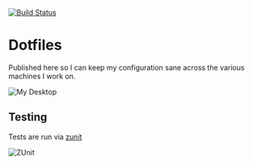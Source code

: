 [![Build Status](https://travis-ci.org/ascandella/dotfiles.svg?branch=master)](https://travis-ci.org/ascandella/dotfiles)

Dotfiles
========

Published here so I can keep my configuration sane across the various machines
I work on.

![My Desktop](https://raw.githubusercontent.com/ascandella/dotfiles/docs/docs/my-desktop.png)

Testing
-------

Tests are run via [zunit](https://zunit.xyz/)

![ZUnit](https://raw.githubusercontent.com/ascandella/dotfiles/docs/docs/zunit.png)
